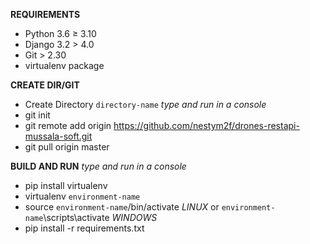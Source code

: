 **REQUIREMENTS**
- Python 3.6 ≥ 3.10
- Django 3.2 > 4.0
- Git > 2.30
- virtualenv package 

**CREATE DIR/GIT**
- Create Directory `directory-name`
*type and run in a console*
- git init
- git remote add origin https://github.com/nestym2f/drones-restapi-mussala-soft.git
- git pull origin master

**BUILD AND RUN**
*type and run in a console*
- pip install virtualenv
- virtualenv `environment-name`
- source `environment-name`/bin/activate *LINUX* or `environment-name`\scripts\activate *WINDOWS*
- pip install -r requirements.txt